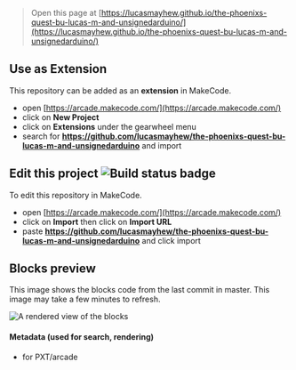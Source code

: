  


> Open this page at [https://lucasmayhew.github.io/the-phoenixs-quest-bu-lucas-m-and-unsignedarduino/](https://lucasmayhew.github.io/the-phoenixs-quest-bu-lucas-m-and-unsignedarduino/)

## Use as Extension

This repository can be added as an **extension** in MakeCode.

* open [https://arcade.makecode.com/](https://arcade.makecode.com/)
* click on **New Project**
* click on **Extensions** under the gearwheel menu
* search for **https://github.com/lucasmayhew/the-phoenixs-quest-bu-lucas-m-and-unsignedarduino** and import

## Edit this project ![Build status badge](https://github.com/lucasmayhew/the-phoenixs-quest-bu-lucas-m-and-unsignedarduino/workflows/MakeCode/badge.svg)

To edit this repository in MakeCode.

* open [https://arcade.makecode.com/](https://arcade.makecode.com/)
* click on **Import** then click on **Import URL**
* paste **https://github.com/lucasmayhew/the-phoenixs-quest-bu-lucas-m-and-unsignedarduino** and click import

## Blocks preview

This image shows the blocks code from the last commit in master.
This image may take a few minutes to refresh.

![A rendered view of the blocks](https://github.com/lucasmayhew/the-phoenixs-quest-bu-lucas-m-and-unsignedarduino/raw/master/.github/makecode/blocks.png)

#### Metadata (used for search, rendering)

* for PXT/arcade
<script src="https://makecode.com/gh-pages-embed.js"></script><script>makeCodeRender("{{ site.makecode.home_url }}", "{{ site.github.owner_name }}/{{ site.github.repository_name }}");</script>
